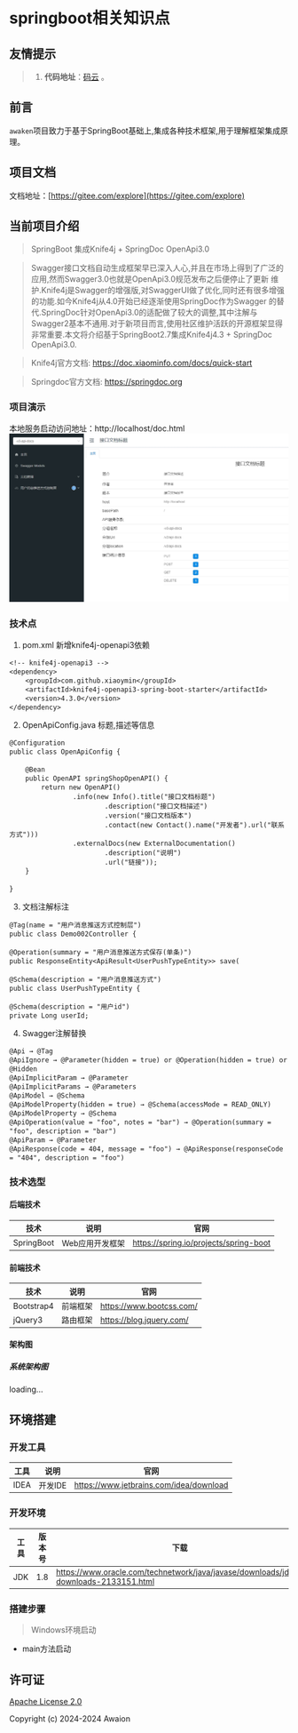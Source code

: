 # springboot相关知识点

## 友情提示
> 1. **代码地址**：[码云](https://gitee.com/explore) 。

## 前言
`awaken`项目致力于基于SpringBoot基础上,集成各种技术框架,用于理解框架集成原理。

## 项目文档
文档地址：[https://gitee.com/explore](https://gitee.com/explore)

## 当前项目介绍
> SpringBoot 集成Knife4j + SpringDoc OpenApi3.0

> Swagger接口文档自动生成框架早已深入人心,并且在市场上得到了广泛的应用,然而Swagger3.0也就是OpenApi3.0规范发布之后便停止了更新
维护.Knife4j是Swagger的增强版,对SwaggerUI做了优化,同时还有很多增强的功能.如今Knife4j从4.0开始已经逐渐使用SpringDoc作为Swagger
的替代.SpringDoc针对OpenApi3.0的适配做了较大的调整,其中注解与Swagger2基本不通用.对于新项目而言,使用社区维护活跃的开源框架显得
非常重要.本文将介绍基于SpringBoot2.7集成Knife4j4.3 + SpringDoc OpenApi3.0.

> Knife4j官方文档: https://doc.xiaominfo.com/docs/quick-start

> Springdoc官方文档: https://springdoc.org

### 项目演示
本地服务启动访问地址：http://localhost/doc.html
![首页](./document/20240407184134.png)

### 技术点
1. pom.xml 新增knife4j-openapi3依赖
``` code
<!-- knife4j-openapi3 -->
<dependency>
    <groupId>com.github.xiaoymin</groupId>
    <artifactId>knife4j-openapi3-spring-boot-starter</artifactId>
    <version>4.3.0</version>
</dependency>
```

2. OpenApiConfig.java 标题,描述等信息
```code
@Configuration
public class OpenApiConfig {

    @Bean
    public OpenAPI springShopOpenAPI() {
        return new OpenAPI()
                .info(new Info().title("接口文档标题")
                        .description("接口文档描述")
                        .version("接口文档版本")
                        .contact(new Contact().name("开发者").url("联系方式")))
                .externalDocs(new ExternalDocumentation()
                        .description("说明")
                        .url("链接"));
    }

}
```

3. 文档注解标注
``` code
@Tag(name = "用户消息推送方式控制层")
public class Demo002Controller {

@Operation(summary = "用户消息推送方式保存(单条)")
public ResponseEntity<ApiResult<UserPushTypeEntity>> save(

@Schema(description = "用户消息推送方式")
public class UserPushTypeEntity {

@Schema(description = "用户id")
private Long userId;
```

4. Swagger注解替换
``` code
@Api → @Tag
@ApiIgnore → @Parameter(hidden = true) or @Operation(hidden = true) or @Hidden
@ApiImplicitParam → @Parameter
@ApiImplicitParams → @Parameters
@ApiModel → @Schema
@ApiModelProperty(hidden = true) → @Schema(accessMode = READ_ONLY)
@ApiModelProperty → @Schema
@ApiOperation(value = "foo", notes = "bar") → @Operation(summary = "foo", description = "bar")
@ApiParam → @Parameter
@ApiResponse(code = 404, message = "foo") → @ApiResponse(responseCode = "404", description = "foo")
```

### 技术选型
#### 后端技术
| 技术                 | 说明                | 官网                                           |
| -------------------- | ------------------- | ---------------------------------------------- |
| SpringBoot           | Web应用开发框架      | https://spring.io/projects/spring-boot         |

#### 前端技术
| 技术         | 说明                   | 官网                                   |
| ----------  | ---------------------  | -------------------------------------- |
| Bootstrap4  | 前端框架               | https://www.bootcss.com/               |
| jQuery3     | 路由框架               | https://blog.jquery.com/               |

#### 架构图
##### 系统架构图
loading...

## 环境搭建
### 开发工具
| 工具          | 说明                | 官网                                            |
| ------------- | ------------------- | ----------------------------------------------- |
| IDEA          | 开发IDE             | https://www.jetbrains.com/idea/download         |

### 开发环境
| 工具          | 版本号  | 下载                                                                                 |
| ------------- | ------ | ------------------------------------------------------------                         |
| JDK           | 1.8    | https://www.oracle.com/technetwork/java/javase/downloads/jdk8-downloads-2133151.html |


### 搭建步骤
> Windows环境启动
- main方法启动

## 许可证
[Apache License 2.0](https://github.com/macrozheng/mall/blob/master/LICENSE)

Copyright (c) 2024-2024 Awaion

